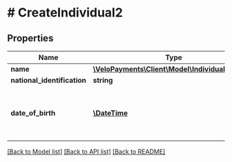 # # CreateIndividual2

## Properties

Name | Type | Description | Notes
------------ | ------------- | ------------- | -------------
**name** | [**\VeloPayments\Client\Model\IndividualV1Name**](IndividualV1Name.md) |  | 
**national_identification** | **string** |  | [optional] 
**date_of_birth** | [**\DateTime**](\DateTime.md) | Must not be date in future. Example - 1970-05-20 | 

[[Back to Model list]](../../README.md#documentation-for-models) [[Back to API list]](../../README.md#documentation-for-api-endpoints) [[Back to README]](../../README.md)



